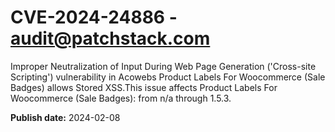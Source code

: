 # CVE-2024-24886 - audit@patchstack.com

Improper Neutralization of Input During Web Page Generation ('Cross-site Scripting') vulnerability in Acowebs Product Labels For Woocommerce (Sale Badges) allows Stored XSS.This issue affects Product Labels For Woocommerce (Sale Badges): from n/a through 1.5.3.



**Publish date:** 2024-02-08
